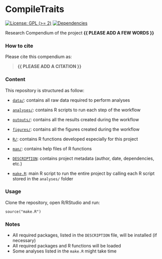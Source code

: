 <!-- README.md is generated from README.Rmd. Please edit that file -->

# CompileTraits

<!-- badges: start -->

[![License: GPL (&gt;=
2)](https://img.shields.io/badge/License-GPL%20%28%3E%3D%202%29-blue.svg)](https://choosealicense.com/licenses/gpl-2.0/)
[![Dependencies](https://img.shields.io/badge/dependencies-2/95-green?style=flat)](#)
<!-- badges: end -->

Research Compendium of the project **{{ PLEASE ADD A FEW WORDS }}**

### How to cite

Please cite this compendium as:

> **{{ PLEASE ADD A CITATION }}**

### Content

This repository is structured as follow:

-   [`data/`](https://github.com/mcpri3/CompileTraits/tree/master/data):
    contains all raw data required to perform analyses

-   [`analyses/`](https://github.com/mcpri3/CompileTraits/tree/master/analyses/):
    contains R scripts to run each step of the workflow

-   [`outputs/`](https://github.com/mcpri3/CompileTraits/tree/master/outputs):
    contains all the results created during the workflow

-   [`figures/`](https://github.com/mcpri3/CompileTraits/tree/master/figures):
    contains all the figures created during the workflow

-   [`R/`](https://github.com/mcpri3/CompileTraits/tree/master/R):
    contains R functions developed especially for this project

-   [`man/`](https://github.com/mcpri3/CompileTraits/tree/master/man):
    contains help files of R functions

-   [`DESCRIPTION`](https://github.com/mcpri3/CompileTraits/tree/master/DESCRIPTION):
    contains project metadata (author, date, dependencies, etc.)

-   [`make.R`](https://github.com/mcpri3/CompileTraits/tree/master/make.R):
    main R script to run the entire project by calling each R script
    stored in the `analyses/` folder

### Usage

Clone the repository, open R/RStudio and run:

    source("make.R")

### Notes

-   All required packages, listed in the `DESCRIPTION` file, will be
    installed (if necessary)
-   All required packages and R functions will be loaded
-   Some analyses listed in the `make.R` might take time
